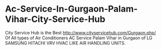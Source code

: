 # Ac-Service-In-Gurgaon-Palam-Vihar-City-Service-Hub
City Service Hub is the Best http://www.cityservicehub.com/Gurgaon.php/ Of All types of Air Conditioners AC Service Palam Vihar in Gurgaon of LG SAMSUNG HITACHI VRV HVAC LIKE AIR HANDLING UNITS.
